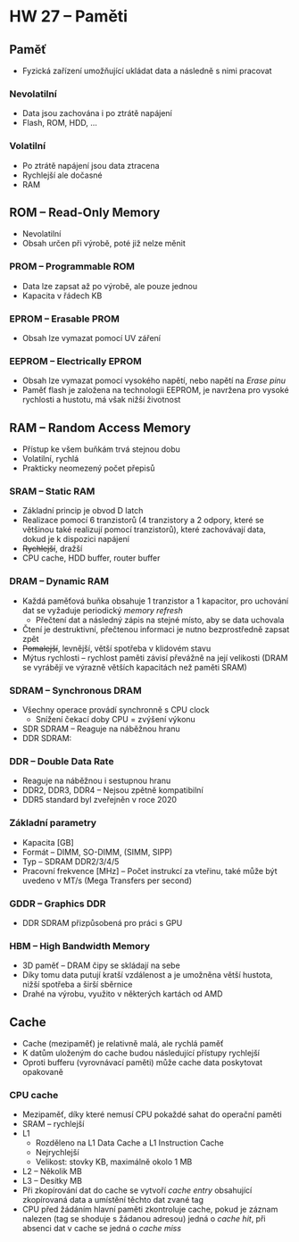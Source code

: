 # HW 27 – Paměti

## Paměť

* Fyzická zařízení umožňující ukládat data a následně s nimi pracovat

### Nevolatilní

* Data jsou zachována i po ztrátě napájení
* Flash, ROM, HDD, ...

### Volatilní

* Po ztrátě napájení jsou data ztracena
* Rychlejší ale dočasné
* RAM

## ROM – Read-Only Memory

* Nevolatilní
* Obsah určen při výrobě, poté již nelze měnit

### PROM – Programmable ROM

* Data lze zapsat až po výrobě, ale pouze jednou
* Kapacita v řádech KB

### EPROM – Erasable PROM

* Obsah lze vymazat pomocí UV záření

### EEPROM – Electrically EPROM

* Obsah lze vymazat pomocí vysokého napětí, nebo napětí na _Erase pinu_
* Paměť flash je založena na technologii EEPROM, je navržena pro vysoké rychlosti a hustotu, má však nižší životnost

## RAM – Random Access Memory

* Přístup ke všem buňkám trvá stejnou dobu
* Volatilní, rychlá
* Prakticky neomezený počet přepisů

### SRAM – Static RAM

* Základní princip je obvod D latch
* Realizace pomocí 6 tranzistorů (4 tranzistory a 2 odpory, které se většinou také realizují pomocí tranzistorů), které zachovávají data, dokud je k dispozici napájení
* ~~Rychlejší~~, dražší
* CPU cache, HDD buffer, router buffer

### DRAM – Dynamic RAM

* Každá paměťová buňka obsahuje 1 tranzistor a 1 kapacitor, pro uchování dat se vyžaduje periodický _memory refresh_
  * Přečtení dat a následný zápis na stejné místo, aby se data uchovala
* Čtení je destruktivní, přečtenou informaci je nutno bezprostředně zapsat zpět
* ~~Pomalejší~~, levnější, větší spotřeba v klidovém stavu
* Mýtus rychlosti – rychlost paměti závisí převážně na její velikosti (DRAM se vyrábějí ve výrazně větších kapacitách než paměti SRAM)

### SDRAM – Synchronous DRAM

* Všechny operace provádí synchronně s CPU clock
  * Snížení čekací doby CPU = zvýšení výkonu
* SDR SDRAM – Reaguje na náběžnou hranu
* DDR SDRAM:

### DDR – Double Data Rate

* Reaguje na náběžnou i sestupnou hranu
* DDR2, DDR3, DDR4 – Nejsou zpětně kompatibilní
* DDR5 standard byl zveřejněn v roce 2020

### Základní parametry

* Kapacita \[GB\]
* Formát – DIMM, SO-DIMM, (SIMM, SIPP)
* Typ – SDRAM DDR2/3/4/5
* Pracovní frekvence \[MHz\] – Počet instrukcí za vteřinu, také může být uvedeno v MT/s (Mega Transfers per second)

### GDDR – Graphics DDR

* DDR SDRAM přizpůsobená pro práci s GPU

### HBM – High Bandwidth Memory

* 3D paměť – DRAM čipy se skládají na sebe
* Díky tomu data putují kratší vzdálenost a je umožněna větší hustota, nižší spotřeba a širší sběrnice
* Drahé na výrobu, využito v některých kartách od AMD

## Cache

* Cache (mezipaměť) je relativně malá, ale rychlá paměť
* K datům uloženým do cache budou následující přístupy rychlejší
* Oproti bufferu (vyrovnávací paměti) může cache data poskytovat opakovaně

### CPU cache

* Mezipaměť, díky které nemusí CPU pokaždé sahat do operační paměti
* SRAM – rychlejší
* L1
  * Rozděleno na L1 Data Cache a L1 Instruction Cache
  * Nejrychlejší
  * Velikost: stovky KB, maximálně okolo 1 MB
* L2 – Několik MB
* L3 – Desítky MB
* Při zkopírování dat do cache se vytvoří _cache entry_ obsahující zkopírovaná data a umístění těchto dat zvané tag
* CPU před žádáním hlavní paměti zkontroluje cache, pokud je záznam nalezen (tag se shoduje s žádanou adresou) jedná o _cache hit_, při absenci dat v cache se jedná o _cache miss_
